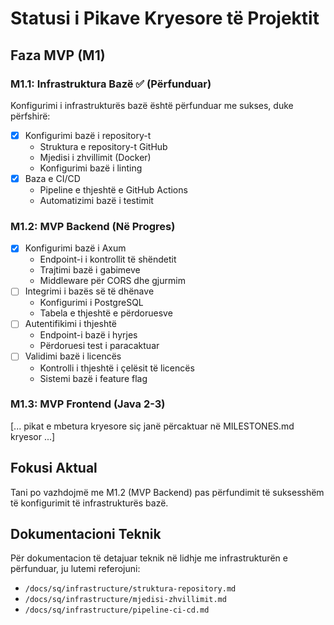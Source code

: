 # Statusi i Pikave Kryesore të Projektit

## Faza MVP (M1)

### M1.1: Infrastruktura Bazë ✅ (Përfunduar)

Konfigurimi i infrastrukturës bazë është përfunduar me sukses, duke përfshirë:

- [x] Konfigurimi bazë i repository-t
  - Struktura e repository-t GitHub
  - Mjedisi i zhvillimit (Docker)
  - Konfigurimi bazë i linting
- [x] Baza e CI/CD
  - Pipeline e thjeshtë e GitHub Actions
  - Automatizimi bazë i testimit

### M1.2: MVP Backend (Në Progres)

- [x] Konfigurimi bazë i Axum
  - Endpoint-i i kontrollit të shëndetit
  - Trajtimi bazë i gabimeve
  - Middleware për CORS dhe gjurmim
- [ ] Integrimi i bazës së të dhënave
  - Konfigurimi i PostgreSQL
  - Tabela e thjeshtë e përdoruesve
- [ ] Autentifikimi i thjeshtë
  - Endpoint-i bazë i hyrjes
  - Përdoruesi test i paracaktuar
- [ ] Validimi bazë i licencës
  - Kontrolli i thjeshtë i çelësit të licencës
  - Sistemi bazë i feature flag

### M1.3: MVP Frontend (Java 2-3)

[... pikat e mbetura kryesore siç janë përcaktuar në MILESTONES.md kryesor ...]

## Fokusi Aktual

Tani po vazhdojmë me M1.2 (MVP Backend) pas përfundimit të suksesshëm të konfigurimit të infrastrukturës bazë.

## Dokumentacioni Teknik

Për dokumentacion të detajuar teknik në lidhje me infrastrukturën e përfunduar, ju lutemi referojuni:

- `/docs/sq/infrastructure/struktura-repository.md`
- `/docs/sq/infrastructure/mjedisi-zhvillimit.md`
- `/docs/sq/infrastructure/pipeline-ci-cd.md`
